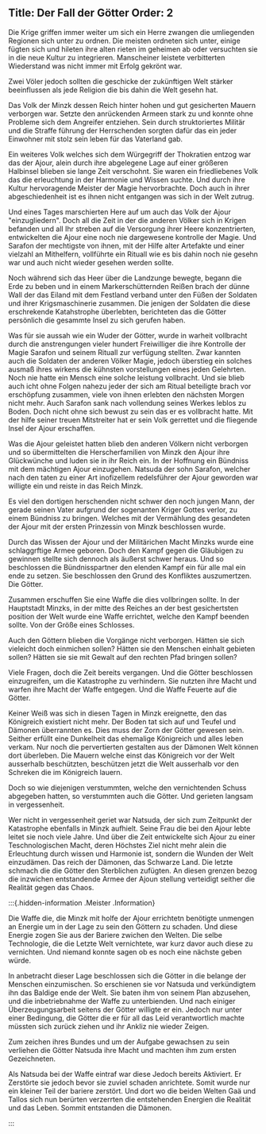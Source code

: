 Title: Der Fall der Götter
Order: 2
---

Die Krige griffen immer weiter um sich ein Herre zwangen die umliegenden Regionen sich unter zu ordnen. Die meisten ordneten sich unter, einige fügten sich und hileten ihre alten rieten im geheimen ab oder versuchten sie in die neue Kultur zu integrieren. Manscheiner leistete verbitterten Wiederstand was nicht immer mit Erfolg gekrönt war.

Zwei Völer jedoch sollten die geschicke der zukünftigen Welt stärker beeinflussen als jede Religion die bis dahin die Welt gesehn hat.

Das Volk der Minzk dessen Reich hinter hohen und gut gesicherten Mauern verborgen war. Setzte den anrückenden Armeen stark zu und konnte ohne Probleme sich dem Angreifer entziehen. Sein durch struktoriertes Militär und die Straffe führung der Herrschenden sorgten dafür das ein jeder Einwohner mit stolz sein leben für das Vaterland gab.

Ein weiteres Volk welches sich dem Würgegriff der Thokratien entzog war das der Ajour, alein durch ihre abgelegene Lage auf einer größeren Halbinsel blieben sie lange Zeit verschohnt. Sie waren ein friedliebenes Volk das die erleuchtung in der Harmonie und Wissen suchte. Und durch ihre Kultur hervoragende Meister der Magie hervorbrachte. Doch auch in ihrer abgeschiedenheit ist es ihnen nicht entgangen was sich in der Welt zutrug.

Und eines Tages marschierten Here auf um auch das Volk der Ajour "einzugliedern". Doch all die Zeit in der die anderen Völker sich in Krigen befanden und all Ihr streben auf die Versorgung ihrer Heere konzentrierten, entwickelten die Ajour eine noch nie dargewesene kontrolle der Magie. Und Sarafon der mechtigste von ihnen, mit der Hilfe alter Artefakte und einer vielzahl an Mithelfern, vollführte ein Rituall wie es bis dahin noch nie gesehn war und auch nicht wieder gesehen werden sollte. 

Noch während sich das Heer über die Landzunge bewegte, begann die Erde zu beben und in einem Markerschütternden Reißen brach der dünne Wall der das Eiland mit dem Festland verband unter den Füßen der Soldaten und ihrer Krigsmaschinerie zusammen. Die jenigen der Soldaten die diese erschrekende Katahstrophe überlebten, berichteten das die Götter persönlich die gesammte Insel zu sich gerufen haben. 

Was für sie aussah wie ein Wuder der Götter, wurde in warheit vollbracht durch die anstrengungen vieler hundert Freiwilliger die ihre Kontrolle der Magie Sarafon und seinem Rituall zur verfügung stellten. Zwar kannten auch die Soldaten der anderen Völker Magie, jedoch überstieg ein solches ausmaß ihres wirkens die kühnsten vorstellungen eines jeden Gelehrten. Noch nie hatte ein Mensch eine solche leistung vollbracht. Und sie blieb auch icht ohne Folgen nahezu jeder der sich am Ritual beteiligte brach vor erschöpfung zusammen, viele von ihnen erlebten den nächsten Morgen nicht mehr. Auch Sarafon sank nach vollendung seines Werkes leblos zu Boden. Doch nicht ohne sich bewust zu sein das er es vollbracht hatte. Mit der hilfe seiner treuen Mitstreiter hat er sein Volk gerrettet und die fliegende Insel der Ajour erschaffen.

Was die Ajour geleistet hatten blieb den anderen Völkern nicht verborgen und so übermittelten die Herscherfamilien von Minzk den Ajour ihre Glückwünche und luden sie in ihr Reich ein. In der Hoffnung ein Bündniss mit dem mächtigen Ajour einzugehen. Natsuda der sohn Sarafon, welcher nach den taten zu einer Art inofizellem redelsführer der Ajour geworden war willigte ein und reiste in das Reich Minzk.

Es viel den dortigen herschenden nicht schwer den noch jungen Mann, der gerade seinen Vater aufgrund der sogenanten Kriger Gottes verlor, zu einem Bündniss zu bringen. Welches mit der Vermählung des gesandeten der Ajour mit der ersten Prinzessin von Minzk beschlossen wurde.

Durch das Wissen der Ajour und der Militärichen Macht Minzks wurde eine schlaggrftige Armee geboren. Doch den Kampf gegen die Gläubigen zu gewinnen stellte sich dennoch als äußerst schwer heraus. Und so beschlossen die Bündnisspartner den elenden Kampf ein für alle mal ein ende zu setzen. Sie beschlossen den Grund des Konfliktes auszumertzen. Die Götter.

Zusammen erschuffen Sie eine Waffe die dies vollbringen sollte. In der Hauptstadt Minzks, in der mitte des Reiches an der best gesichertsten position der Welt wurde eine Waffe errichtet, welche den Kampf beenden sollte. Von der Größe eines Schlosses.

Auch den Göttern blieben die Vorgänge nicht verborgen. Hätten sie sich vieleicht doch einmichen sollen? Hätten sie den Menschen einhalt gebieten sollen? Hätten sie sie mit Gewalt auf den rechten Pfad bringen sollen?

Viele Fragen, doch die Zeit bereits vergangen. Und die Götter beschlossen einzugreifen, um die Katastrophe zu verhindern. Sie nutzten ihre Macht und warfen ihre Macht der Waffe entgegen. Und die Waffe Feuerte auf die Götter.

Keiner Weiß was sich in diesen Tagen in Minzk ereignette, den das Königreich existiert nicht mehr. Der Boden tat sich auf und Teufel und Dämonen überrannten es. Dies muss der Zorn der Götter gewesen sein. Seither erfüllt eine Dunkelheit das ehemalige Königreich und alles leben verkam. Nur noch die pervertierten gestalten aus der Dämonen Welt können dort überleben. Die Mauern welche einst das Königreich vor der Welt ausserhalb beschützten, beschützen jetzt die Welt ausserhalb vor den Schreken die im Königreich lauern.

Doch so wie diejenigen verstummten, welche den vernichtenden Schuss abgegeben hatten, so verstummten auch die Götter. Und gerieten langsam in vergessenheit.

Wer nicht in vergessenheit geriet war Natsuda, der sich zum Zeitpunkt der Katastrophe ebenfalls in Minzk aufhielt. Seine Frau die bei den Ajour lebte leitet sie noch viele Jahre. Und über die Zeit entwickelte sich Ajour zu einer Teschnologischen Macht, deren Höchstes Ziel nicht mehr alein die Erleuchtung durch wissen und Harmonie ist, sondern die Wunden der Welt einzudämen. Das reich der Dämonen, das Schwarze Land. Die letzte schmach die die Götter den Sterblichen zufügten. An diesen grenzen bezog die inzwichen entstandende Armee der Ajoun stellung verteidigt seither die Realität gegen das Chaos.

:::{.hidden-information .Meister .Information}

Die Waffe die, die Minzk mit holfe der Ajour errichtetn benötigte unmengen an Energie um in der Lage zu sein den Göttern zu schaden. Und diese Energie zogen Sie aus der Bariere zwichen den Welten. Die selbe Technologie, die die Letzte Welt vernichtete, war kurz davor auch diese zu vernichten. Und niemand konnte sagen ob es noch eine nächste geben würde.

In anbetracht dieser Lage beschlossen sich die Götter in die belange der Menschen einzumischen. So erschienen sie vor Natsuda und verkündigtem ihn das Baldige ende der Welt. Sie baten ihm von seinem Plan abzusehen, und die inbetriebnahme der Waffe zu unterbienden. Und nach einiger Überzeugungsarbeit seitens der Götter willigte er ein. Jedoch nur unter einer Bedingung, die Götter die er für all das Leid verantwortlich machte müssten sich zurück ziehen und ihr Ankliz nie wieder Zeigen.

Zum zeichen ihres Bundes und um der Aufgabe gewachsen zu sein verliehen die Götter Natsuda ihre Macht und machten ihm zum ersten Gezeichneten.

Als Natsuda bei der Waffe eintraf war diese Jedoch bereits Aktiviert. Er Zerstörte sie jedoch bevor sie zuviel schaden anrichtete. Somit wurde nur ein kleiner Teil der bariere zerstört. Und dort wo die beiden Welten Gaä und Tallos sich nun berürten verzerrten die entstehenden Energien die Realität und das Leben. Sommit entstanden die Dämonen.

:::